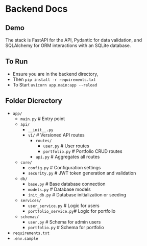 # Backend Docs

## Demo

The stack is FastAPI for the API, Pydantic for data validation, and SQLAlchemy for ORM interactions with an SQLite database. 

## To Run
- Ensure you are in the backend directory, 
- Then `pip install -r requirements.txt`
- To Start `uvicorn app.main:app --reload`

## Folder Dicrectory
- `app/`
  - `main.py`               # Entry point
  - `api/`
    - `__init__.py`
    - `v1/`                 # Versioned API routes
      - `routes/`
        - `user.py`         # User routes
        - `portfolio.py`    # Portfolio CRUD routes
      - `api.py`            # Aggregates all routes
  - `core/`
    - `config.py`           # Configuration settings
    - `security.py`         # JWT token generation and validation
  - `db/`
    - `base.py`             # Base database connection
    - `models.py`           # Database models
    - `init_db.py`          # Database initialization or seeding
  - `services/`
    - `user_service.py`     # Logic for users
    - `portfolio_service.py`# Logic for portfolio
  - `schemas/`
    - `user.py`             # Schema for admin users
    - `portfolio.py`        # Schema for portfolio
- `requirements.txt`
- `.env.sample`

